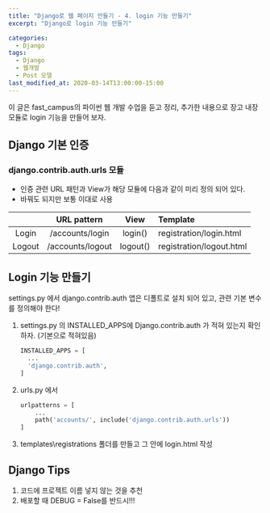 ```yaml
---
title: "Django로 웹 페이지 만들기 - 4. login 기능 만들기"
excerpt: "Django로 login 기능 만들기"

categories:
  - Django
tags:
  - Django
  - 웹개발
  - Post 모델
last_modified_at: 2020-03-14T13:00:00-15:00
---
```


이 글은 fast_campus의 파이썬 웹 개발 수업을 듣고 정리, 추가한 내용으로 장고 내장 모듈로 login 기능을 만들어 보자.

## Django 기본 인증

### django.contrib.auth.urls 모듈

- 인증 관련 URL 패턴과 View가 해당 모듈에 다음과 같이 미리 정의 되어 있다.
- 바꿔도 되지만 보통 이대로 사용

|        |   URL pattern    |   View   | Template                 |
| :----: | :--------------: | :------: | :----------------------- |
| Login  | /accounts/login  | login()  | registration/login.html  |
| Logout | /accounts/logout | logout() | registration/logout.html |

## Login 기능 만들기

settings.py 에서 django.contrib.auth 앱은 디폴트로 설치 되어 있고, 관련 기본 변수를 정의해야 한다!

1. settings.py 의 INSTALLED_APPS에 Django.contrib.auth 가 적혀 있는지 확인하자. (기본으로 적혀있음)

   ```py
   INSTALLED_APPS = [
     ...
     'django.contrib.auth',
   ]
   ```

2. urls.py 에서

   ```py
   urlpatterns = [
       ...
       path('accounts/', include('django.contrib.auth.urls'))
   ]
   ```

3. templates\registrations 폴더를 만들고 그 안에 login.html 작성

## Django Tips

1. 코드에 프로젝트 이름 넣지 않는 것을 추천
2. 배포할 때 DEBUG = False를 반드시!!!

